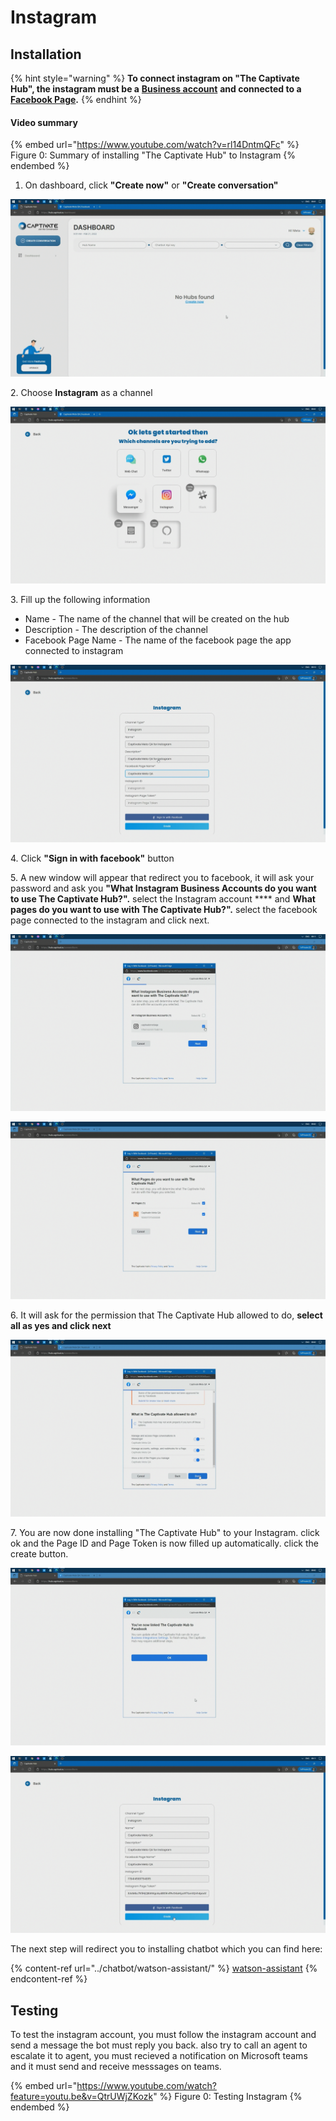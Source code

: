 # Instagram

## Installation

{% hint style="warning" %}
**To connect instagram on "The Captivate Hub", the instagram must be a** [**Business account**](https://help.instagram.com/502981923235522) **and connected to a** [**Facebook Page**](https://www.facebook.com/business/help/898752960195806)**.**
{% endhint %}

#### Video summary

{% embed url="https://www.youtube.com/watch?v=rl14DntmQFc" %}
Figure 0: Summary of installing "The Captivate Hub" to Instagram
{% endembed %}

1. On dashboard, click **"Create now"** or **"Create conversation"**

![Figure 1: The Captivate Hub Dashboard](<../../.gitbook/assets/image (58).png>)

2\. Choose **Instagram** as a channel

![Supported Channels](<../../.gitbook/assets/image (8).png>)

3\. Fill up the following information

* Name - The name of the channel that will be created on the hub
* Description - The description of the channel
* Facebook Page Name - The name of the facebook page the app connected to instagram

![Figure 3: Filling up information of the channel](<../../.gitbook/assets/image (32).png>)

4\. Click **"Sign in with facebook"** button

5\. A new window will appear that redirect you to facebook, it will ask your password and ask you **"What Instagram Business Accounts do you want to use The Captivate Hub?".** select the Instagram account **** and **What pages do you want to use with The Captivate Hub?".** select the facebook page connected to the instagram and click next.

![Figure 4: Facebook asking for Instagram account to be installed](<../../.gitbook/assets/image (48).png>)

![Figure 5: Facebook asking for Facebook page to be installed](<../../.gitbook/assets/image (3).png>)

6\. It will ask for the permission that The Captivate Hub allowed to do, **select all as yes and click next**

![Figure 4: The Captivate Hub asking for facebook permissions](<../../.gitbook/assets/image (31).png>)

7\. You are now done installing "The Captivate Hub" to your Instagram. click ok and the Page ID and Page Token is now filled up automatically. click the create button.

![](<../../.gitbook/assets/image (60).png>)

![Figure 6: All of information needed by the hub is filled.](<../../.gitbook/assets/image (29).png>)

The next step will redirect you to installing chatbot which you can find here:

{% content-ref url="../chatbot/watson-assistant/" %}
[watson-assistant](../chatbot/watson-assistant/)
{% endcontent-ref %}

## Testing

To test the instagram account, you must follow the instagram account and send a message the bot must reply you back. also try to call an agent to escalate it to agent, you must recieved a notification on Microsoft teams and it must send and receive messsages on teams.

{% embed url="https://www.youtube.com/watch?feature=youtu.be&v=QtrUWjZKozk" %}
Figure 0: Testing Instagram
{% endembed %}

